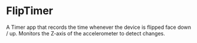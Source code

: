 # FlipTimer

A Timer app that records the time whenever the device is flipped face down / up.
Monitors the Z-axis of the accelerometer to detect changes.
